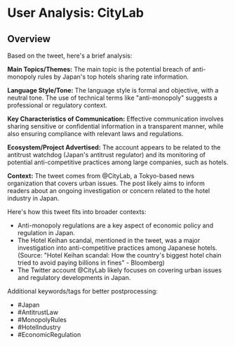 # User Analysis: CityLab

## Overview

Based on the tweet, here's a brief analysis:

**Main Topics/Themes:**
The main topic is the potential breach of anti-monopoly rules by Japan's top hotels sharing rate information.

**Language Style/Tone:**
The language style is formal and objective, with a neutral tone. The use of technical terms like "anti-monopoly" suggests a professional or regulatory context.

**Key Characteristics of Communication:**
Effective communication involves sharing sensitive or confidential information in a transparent manner, while also ensuring compliance with relevant laws and regulations.

**Ecosystem/Project Advertised:**
The account appears to be related to the antitrust watchdog (Japan's antitrust regulator) and its monitoring of potential anti-competitive practices among large companies, such as hotels.

**Context:**
The tweet comes from @CityLab, a Tokyo-based news organization that covers urban issues. The post likely aims to inform readers about an ongoing investigation or concern related to the hotel industry in Japan.

Here's how this tweet fits into broader contexts:

* Anti-monopoly regulations are a key aspect of economic policy and regulation in Japan.
* The Hotel Keihan scandal, mentioned in the tweet, was a major investigation into anti-competitive practices among Japanese hotels. (Source: "Hotel Keihan scandal: How the country's biggest hotel chain tried to avoid paying billions in fines" - Bloomberg)
* The Twitter account @CityLab likely focuses on covering urban issues and regulatory developments in Japan.

Additional keywords/tags for better postprocessing:

* #Japan
* #AntitrustLaw
* #MonopolyRules
* #HotelIndustry
* #EconomicRegulation
